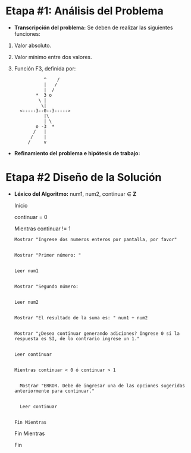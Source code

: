 # Etapa #1: Análisis del Problema

- **Transcripción del problema:** Se deben de realizar las siguientes funciones:

1. Valor absoluto.
2. Valor mínimo entre dos valores.
3. Función F3, definida por:

                  ^    /
                  |   /
                  |  /
               *  3 o
                \ |
                 \|
         <-----3--0--3----->
                  |\
                  | \
               o -3  *
              /   |
             /    |
            /     v


- **Refinamiento del problema e hipótesis de trabajo:**



# Etapa #2 Diseño de la Solución


- **Léxico del Algoritmo:** num1, num2, continuar ∈ **Z**



    Inicio
    
    continuar = 0

    Mientras continuar != 1


      Mostrar "Ingrese dos numeros enteros por pantalla, por favor"
  
  
      Mostrar "Primer número: "
  
  
      Leer num1
  
  
      Mostrar "Segundo número: 
  
  
      Leer num2
  
  
      Mostrar "El resultado de la suma es: " num1 + num2
  
  
      Mostrar "¿Desea continuar generando adiciones? Ingrese 0 si la respuesta es SI, de lo contrario ingrese un 1."
  
  
      Leer continuar
  
  
      Mientras continuar < 0 ó continuar > 1
  
  
        Mostrar "ERROR. Debe de ingresar una de las opciones sugeridas anteriormente para continuar."
    
    
        Leer continuar
    
    
      Fin Mientras
  
  
    Fin Mientras
    
    Fin
